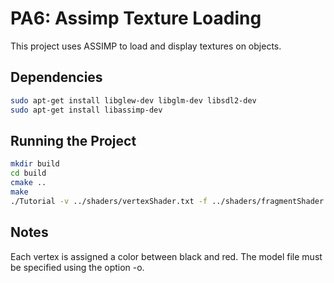 # PA6: Assimp Texture Loading

This project uses ASSIMP to load and display textures on objects.

## Dependencies

```bash
sudo apt-get install libglew-dev libglm-dev libsdl2-dev
sudo apt-get install libassimp-dev
```

## Running the Project

```bash
mkdir build
cd build
cmake ..
make
./Tutorial -v ../shaders/vertexShader.txt -f ../shaders/fragmentShader.txt -o ../obj/Tray.obj
```
## Notes

Each vertex is assigned a color between black and red. The model file must be specified using the option -o.
